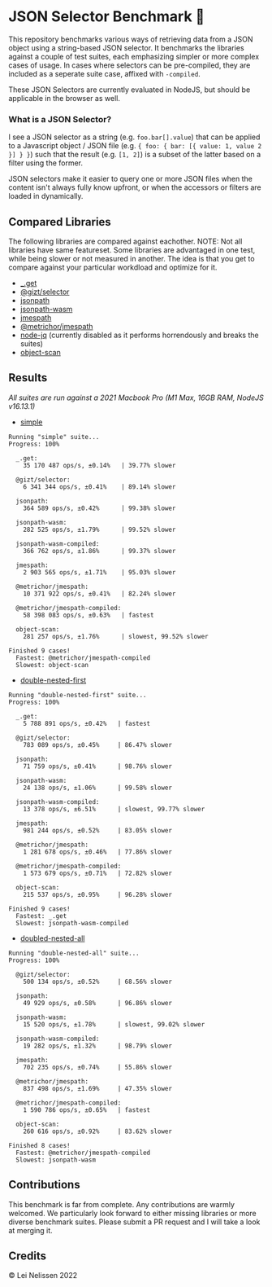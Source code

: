 # JSON Selector Benchmark 🚀
This repository benchmarks various ways of retrieving data from a JSON object using a string-based JSON selector. It benchmarks the libraries against a couple of test suites, each emphasizing simpler or more complex cases of usage. In cases where selectors can be pre-compiled, they are included as a seperate suite case, affixed with `-compiled`.

These JSON Selectors are currently evaluated in NodeJS, but should be applicable in the browser as well.

### What is a JSON Selector?
I see a JSON selector as a string (e.g. `foo.bar[].value`) that can be applied to a Javascript object / JSON file (e.g. `{ foo: { bar: [{ value: 1, value 2 }] } }`) such that the result (e.g. `[1, 2]`) is a subset of the latter based on a filter using the former. 

JSON selectors make it easier to query one or more JSON files when the content isn't always fully know upfront, or when the accessors or filters are loaded in dynamically.

## Compared Libraries
The following libraries are compared against eachother. 
NOTE: Not all libraries have same featureset. Some libraries are advantaged in one test, while being slower or not measured in another. The idea is that you get to compare against your particular workdload and optimize for it.

* [_.get](https://lodash.com/docs/4.17.15#get)
* [@gizt/selector](https://www.npmjs.com/package/@gizt/selector)
* [jsonpath](https://github.com/dchester/jsonpath)
* [jsonpath-wasm](https://github.com/freestrings/jsonpath)
* [jmespath](https://github.com/jmespath/jmespath.js)
* [@metrichor/jmespath](https://github.com/nanoporetech/jmespath-ts)
* [node-jq](https://github.com/sanack/node-jq) (currently disabled as it performs horrendously and breaks the suites)
* [object-scan](https://github.com/blackflux/object-scan)

## Results
*All suites are run against a 2021 Macbook Pro (M1 Max, 16GB RAM, NodeJS v16.13.1)*

* [simple](./benchmark/results/simple.chart.html)
```
Running "simple" suite...
Progress: 100%

  _.get:
    35 170 487 ops/s, ±0.14%   | 39.77% slower

  @gizt/selector:
    6 341 344 ops/s, ±0.41%    | 89.14% slower

  jsonpath:
    364 589 ops/s, ±0.42%      | 99.38% slower

  jsonpath-wasm:
    282 525 ops/s, ±1.79%      | 99.52% slower

  jsonpath-wasm-compiled:
    366 762 ops/s, ±1.86%      | 99.37% slower

  jmespath:
    2 903 565 ops/s, ±1.71%    | 95.03% slower

  @metrichor/jmespath:
    10 371 922 ops/s, ±0.41%   | 82.24% slower

  @metrichor/jmespath-compiled:
    58 398 083 ops/s, ±0.63%   | fastest

  object-scan:
    281 257 ops/s, ±1.76%      | slowest, 99.52% slower

Finished 9 cases!
  Fastest: @metrichor/jmespath-compiled
  Slowest: object-scan
```

* [double-nested-first](./benchmark/results/double-nested-first.chart.html)
```
Running "double-nested-first" suite...
Progress: 100%

  _.get:
    5 788 891 ops/s, ±0.42%   | fastest

  @gizt/selector:
    783 089 ops/s, ±0.45%     | 86.47% slower

  jsonpath:
    71 759 ops/s, ±0.41%      | 98.76% slower

  jsonpath-wasm:
    24 138 ops/s, ±1.06%      | 99.58% slower

  jsonpath-wasm-compiled:
    13 378 ops/s, ±6.51%      | slowest, 99.77% slower

  jmespath:
    981 244 ops/s, ±0.52%     | 83.05% slower

  @metrichor/jmespath:
    1 281 678 ops/s, ±0.46%   | 77.86% slower

  @metrichor/jmespath-compiled:
    1 573 679 ops/s, ±0.71%   | 72.82% slower

  object-scan:
    215 537 ops/s, ±0.95%     | 96.28% slower

Finished 9 cases!
  Fastest: _.get
  Slowest: jsonpath-wasm-compiled
```

* [doubled-nested-all](./benchmark/results/double-nested-all.chart.html)
```
Running "double-nested-all" suite...
Progress: 100%

  @gizt/selector:
    500 134 ops/s, ±0.52%     | 68.56% slower

  jsonpath:
    49 929 ops/s, ±0.58%      | 96.86% slower

  jsonpath-wasm:
    15 520 ops/s, ±1.78%      | slowest, 99.02% slower

  jsonpath-wasm-compiled:
    19 282 ops/s, ±1.32%      | 98.79% slower

  jmespath:
    702 235 ops/s, ±0.74%     | 55.86% slower

  @metrichor/jmespath:
    837 498 ops/s, ±1.69%     | 47.35% slower

  @metrichor/jmespath-compiled:
    1 590 786 ops/s, ±0.65%   | fastest

  object-scan:
    260 616 ops/s, ±0.92%     | 83.62% slower

Finished 8 cases!
  Fastest: @metrichor/jmespath-compiled
  Slowest: jsonpath-wasm
```

## Contributions
This benchmark is far from complete. Any contributions are warmly welcomed. We particularly look forward to either missing libraries or more diverse benchmark suites. Please submit a PR request and I will take a look at merging it.

## Credits
&copy; Lei Nelissen 2022